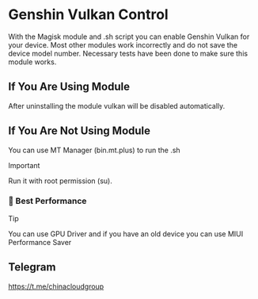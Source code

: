 # Genshin Vulkan Control
With the Magisk module and .sh script you can enable Genshin Vulkan for your device. Most other modules work incorrectly and do not save the device model number. Necessary tests have been done to make sure this module works.

## If You Are Using Module
After uninstalling the module vulkan will be disabled automatically.

## If You Are Not Using Module
You can use MT Manager (bin.mt.plus) to run the .sh
> [!IMPORTANT]
> Run it with root permission (su).

### 🚀 Best Performance
> [!TIP]
> You can use GPU Driver and if you have an old device you can use MIUI Performance Saver

## Telegram
https://t.me/chinacloudgroup